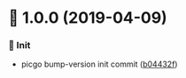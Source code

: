 # :tada: 1.0.0 (2019-04-09)


### :pushpin: Init

* picgo bump-version init commit ([b04432f](https://github.com/PicGo/bump-version/commit/b04432f))



